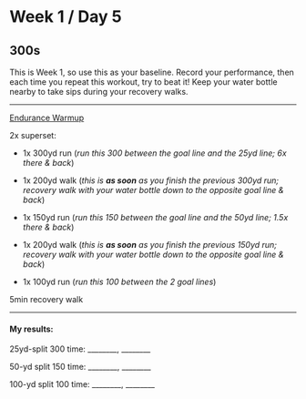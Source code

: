 # Week 1 / Day 5

## 300s
This is Week 1, so use this as your baseline. Record your performance, then each time you repeat this workout, try to beat it! Keep your water bottle nearby to take sips during your recovery walks.

---------

[Endurance Warmup](./endurance_warmup.md)

2x superset:
- 1x 300yd run (*run this 300 between the goal line and the 25yd line; 6x there & back*)

- 1x 200yd walk (*this is **as soon** as you finish the previous 300yd run; recovery walk with your water bottle down to the opposite goal line & back*)

- 1x 150yd run (*run this 150 between the goal line and the 50yd line; 1.5x there & back*)

- 1x 200yd walk (*this is **as soon** as you finish the previous 150yd run; recovery walk with your water bottle down to the opposite goal line & back*)

- 1x 100yd run (*run this 100 between the 2 goal lines*)

5min recovery walk

---------

#### My results:
25yd-split 300 time: ________, ________

50-yd split 150 time: ________, ________

100-yd split 100 time: ________, ________